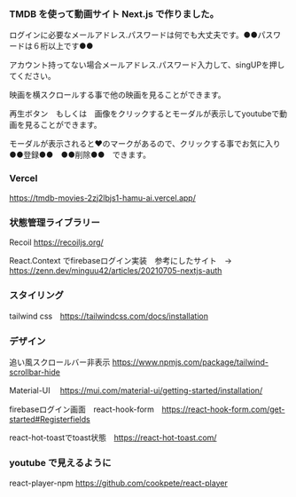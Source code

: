 ### TMDB を使って動画サイト Next.js で作りました。
ログインに必要なメールアドレス.パスワードは何でも大丈夫です。●●パスワードは６桁以上です●●

アカウント持ってない場合メールアドレス.パスワード入力して、singUPを押してください。

映画を横スクロールする事で他の映画を見ることができます。

再生ボタン　もしくは　画像をクリックするとモーダルが表示してyoutubeで動画を見ることができます。

モーダルが表示されると❤のマークがあるので、クリックする事でお気に入り●●登録●●　●●削除●●　できます。



###  Vercel
https://tmdb-movies-2zj2lbjs1-hamu-ai.vercel.app/

### 状態管理ライブラリー
Recoil https://recoiljs.org/

React.Context でfirebaseログイン実装　参考にしたサイト　→　https://zenn.dev/minguu42/articles/20210705-nextjs-auth

### スタイリング
tailwind css　https://tailwindcss.com/docs/installation

### デザイン
追い風スクロールバー非表示 https://www.npmjs.com/package/tailwind-scrollbar-hide

Material-UI 　https://mui.com/material-ui/getting-started/installation/

firebaseログイン画面　react-hook-form　https://react-hook-form.com/get-started#Registerfields

 react-hot-toastでtoast状態　https://react-hot-toast.com/

### youtube で見えるように
react-player-npm https://github.com/cookpete/react-player
